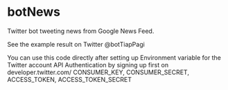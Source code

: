 # botNews
Twitter bot tweeting news from Google News Feed.

See the example result on Twitter @botTiapPagi

You can use this code directly after setting up Environment variable for the Twitter account API Authentication by signing up first on developer.twitter.com/
CONSUMER_KEY, CONSUMER_SECRET, ACCESS_TOKEN, ACCESS_TOKEN_SECRET
